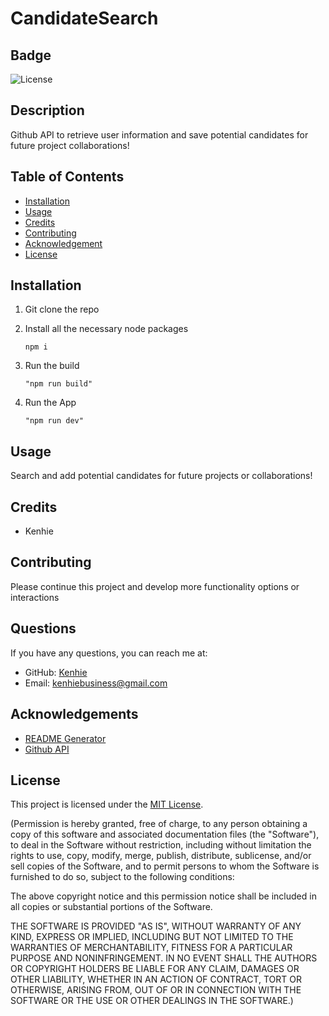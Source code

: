 # CandidateSearch

## Badge

![License](https://img.shields.io/badge/License-MIT-yellow.svg)

## Description

Github API to retrieve user information and save potential candidates for future project collaborations! 

## Table of Contents

- [Installation](#installation)
- [Usage](#usage)
- [Credits](#credits)
- [Contributing](#contributing)
- [Acknowledgement](#acknowledgements)
- [License](#license)

## Installation

1. Git clone the repo

2. Install all the necessary node packages
   ```
   npm i
   ```
3. Run the build
   ```
   "npm run build"
   ```
3. Run the App
   ```
   "npm run dev"
   ```

## Usage

Search and add potential candidates for future projects or collaborations!

## Credits

- Kenhie

## Contributing

Please continue this project and develop more functionality options or interactions

## Questions

If you have any questions, you can reach me at:

- GitHub: [Kenhie](https://github.com/Kenhie)
- Email: kenhiebusiness@gmail.com

## Acknowledgements

- [README Generator](https://github.com/Kenhie94/ReadMeGenerator)
- [Github API](https://github.com)

## License

This project is licensed under the [MIT License](<![License](https://opensource.org/licenses/MIT)>).

(Permission is hereby granted, free of charge, to any person obtaining a copy of this software and associated documentation files (the "Software"), to deal in the Software without restriction, including
without limitation the rights to use, copy, modify, merge, publish, distribute, sublicense, and/or sell copies of the Software, and to permit persons to whom the Software is furnished to do so, subject to the following conditions:

The above copyright notice and this permission notice shall be included in all copies or substantial portions of the Software.

THE SOFTWARE IS PROVIDED "AS IS", WITHOUT WARRANTY OF ANY KIND, EXPRESS OR IMPLIED, INCLUDING BUT NOT LIMITED TO THE WARRANTIES OF MERCHANTABILITY, FITNESS FOR A PARTICULAR PURPOSE AND NONINFRINGEMENT. IN NO EVENT SHALL THE AUTHORS OR COPYRIGHT HOLDERS BE LIABLE FOR ANY CLAIM, DAMAGES OR OTHER LIABILITY, WHETHER IN AN ACTION OF CONTRACT, TORT OR OTHERWISE, ARISING FROM, OUT OF OR IN CONNECTION WITH THE SOFTWARE OR THE USE OR OTHER DEALINGS IN THE SOFTWARE.)
